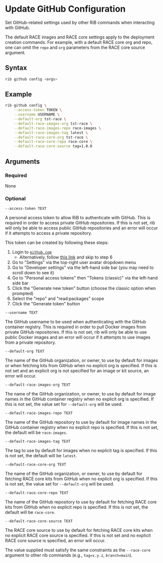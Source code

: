 # Update GitHub Configuration

Set GitHub-related settings used by other RiB commands when interacting with
GitHub.

The default RACE images and RACE core settings apply to the deployment creation
commands. For example, with a default RACE core org and repo, one can omit
the `repo` and `org` parameters from the RACE core source argument.

## Syntax

```sh
rib github config <args>
```

## Example

```sh
rib github config \
    --access-token TOKEN \
    --username USERNAME \
    --default-org tst-race \
    --default-race-images-org tst-race \
    --default-race-images-repo race-images \
    --default-race-images-tag latest \
    --default-race-core-org tst-race \
    --default-race-core-repo race-core \
    --default-race-core-source tag=1.0.0
```

## Arguments

### Required

None

### Optional

`--access-token TEXT`

A personal access token to allow RiB to authenticate with GitHub. This is
required in order to access private GitHub repositories. If this is not
set, rib will only be able to access public GitHub repositories and an error
will occur if it attempts to access a private repository.

This token can be created by following these steps:
1. Login to [`github.com`](https://github.com/)
   * Alternatively, follow [this link](https://github.com/settings/tokens/new) and skip to step 6
1. Go to "Settings" via the top-right user avatar dropdown menu
1. Go to "Developer settings" via the left-hand side bar (you may need to scroll down to see it)
1. Go to "Personal access tokens" then "Tokens (classic)" via the left-hand
   side bar
1. Click the "Generate new token" button (choose the classic option when
   prompted)
1. Select the "repo" and "read:packages" scope
1. Click the "Generate token" button

`--username TEXT`

The GitHub username to be used when authenticating with the GitHub container
registry. This is required in order to pull Docker images from private GitHub
repositories. If this is not set, rib will only be able to use public Docker
images and an error will occur if it attempts to use images from a private
repository.

`--default-org TEXT`

The name of the GitHub organization, or owner, to use by default for images or
when fetching kits from GitHub when no explicit org is specified. If this is
not set and an explicit org is not specified for an image or kit source, an
error will occur.

`--default-race-images-org TEXT`

The name of the GitHub organization, or owner, to use by default for image
names in the GitHub container registry when no explicit org is specified. If
this is not set, the value set for `--default-org` will be used.

`--default-race-images-repo TEXT`

The name of the GitHub repository to use by default for image names in the
GitHub container registry when no explicit repo is specified. If this is not
set, the default will be `race-images`.

`--default-race-images-tag TEXT`

The tag to use by default for images when no explicit tag is specified. If this
is not set, the default will be `latest`.

`--default-race-core-org TEXT`

The name of the GitHub organization, or owner, to use by default for fetching
RACE core kits from GitHub when no explicit org is specified. If this is not
set, the value set for `--default-org` will be used.

`--default-race-core-repo TEXT`

The name of the GitHub repository to use by default for fetching RACE core kits
from GitHub when no explicit repo is specified. If this is not set, the default
will be `race-core`.

`--default-race-core-source TEXT`

The RACE core source to use by default for fetching RACE core kits when no
explicit RACE core source is specified. If this is not set and no explicit RACE
core source is specified, an error will occur.

The value supplied must satisfy the same constraints as the `--race-core`
argument to other rib commands (e.g., `tag=x.y.z`, `branch=main`).
